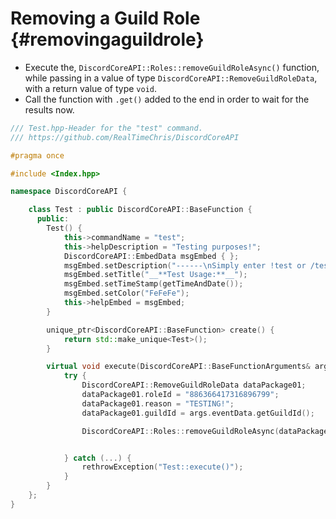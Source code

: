 Removing a Guild Role {#removingaguildrole}
=============
- Execute the, `DiscordCoreAPI::Roles::removeGuildRoleAsync()` function, while passing in a value of type `DiscordCoreAPI::RemoveGuildRoleData`, with a return value of type `void`.
- Call the function with `.get()` added to the end in order to wait for the results now.

```cpp
/// Test.hpp-Header for the "test" command.
/// https://github.com/RealTimeChris/DiscordCoreAPI

#pragma once

#include <Index.hpp>

namespace DiscordCoreAPI {

	class Test : public DiscordCoreAPI::BaseFunction {
	  public:
		Test() {
			this->commandName = "test";
			this->helpDescription = "Testing purposes!";
			DiscordCoreAPI::EmbedData msgEmbed { };
			msgEmbed.setDescription("------\nSimply enter !test or /test!\n------");
			msgEmbed.setTitle("__**Test Usage:**__");
			msgEmbed.setTimeStamp(getTimeAndDate());
			msgEmbed.setColor("FeFeFe");
			this->helpEmbed = msgEmbed;
		}

		unique_ptr<DiscordCoreAPI::BaseFunction> create() {
			return std::make_unique<Test>();
		}

		virtual void execute(DiscordCoreAPI::BaseFunctionArguments& args) {
			try {
				DiscordCoreAPI::RemoveGuildRoleData dataPackage01;
				dataPackage01.roleId = "886366417316896799";
				dataPackage01.reason = "TESTING!";
				dataPackage01.guildId = args.eventData.getGuildId();

				DiscordCoreAPI::Roles::removeGuildRoleAsync(dataPackage01).get();


			} catch (...) {
				rethrowException("Test::execute()");
			}
		}
	};
}


```
